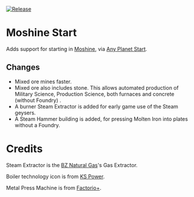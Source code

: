 [![Release](https://github.com/henriquegemignani/moshine-start/actions/workflows/release.yml/badge.svg?branch=main)](https://github.com/henriquegemignani/moshine-start/actions/workflows/release.yml)

# Moshine Start

Adds support for starting in [Moshine](https://mods.factorio.com/mod/Moshine), via [Any Planet Start](https://mods.factorio.com/mod/any-planet-start).

## Changes

- Mixed ore mines faster.
- Mixed ore also includes stone. This allows automated production of Military Science, Production Science, both furnaces and concrete (without Foundry) .
- A burner Steam Extractor is added for early game use of the Steam geysers.
- A Steam Hammer building is added, for pressing Molten Iron into plates without a Foundry.

# Credits

Steam Extractor is the [BZ Natural Gas](https://mods.factorio.com/mod/bzgas)'s Gas Extractor.

Boiler technology icon is from [KS Power](https://mods.factorio.com/mod/KS_Power).

Metal Press Machine is from [Factorio+](https://mods.factorio.com/mod/factorioplus).